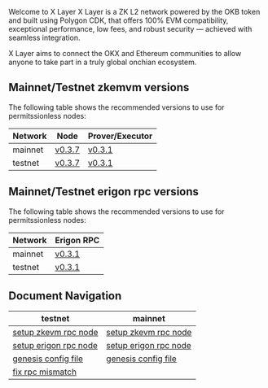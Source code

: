 Welcome to X Layer
X Layer is a ZK L2 network powered by the OKB token and built using Polygon CDK, that offers 100% EVM compatibility, exceptional performance, low fees, and robust security — achieved with seamless integration.

X Layer aims to connect the OKX and Ethereum communities to allow anyone to take part in a truly global onchian ecosystem.

## Mainnet/Testnet zkemvm versions
The following table shows the recommended versions to use for permitssionless nodes:

| Network   | Node      | Prover/Executor   |
| ---       | ---       | ---               |
| mainnet   | [v0.3.7](https://github.com/okx/xlayer-node/releases/tag/v0.3.7)    |  [v0.3.1](https://github.com/okx/xlayer-prover/releases/tag/v0.3.1)    |
| testnet   | [v0.3.7](https://github.com/okx/xlayer-node/releases/tag/v0.3.7)    |  [v0.3.1](https://github.com/okx/xlayer-prover/releases/tag/v0.3.1)    |


## Mainnet/Testnet erigon rpc versions
The following table shows the recommended versions to use for permitssionless nodes:

| Network   | Erigon RPC      |
| ---       | ---       |   
| mainnet   | [v0.3.1](https://github.com/okx/xlayer-erigon/tree/release/v0.3.1)  |
| testnet   | [v0.3.1](https://github.com/okx/xlayer-erigon/tree/release/v0.3.1)  |

## Document Navigation

| testnet      |  mainnet  |
| ---       | ---               |
|   [setup zkevm rpc node](./testnet/setup-zknode-rpc.md)      |   [setup zkevm rpc node](./mainnet/setup-zknode-rpc.md)   |
|   [setup erigon rpc node](./testnet/setup-erigon-rpc.md)      |   [setup erigon rpc node](./mainnet/setup-erigon-rpc.md)   |
|   [genesis config file](./testnet/genesis.config.json)     |   [genesis config file](./mainnet/genesis.config.json)   |
|   [fix rpc mismatch](./testnet/resync-rpc-node.md)      |    |